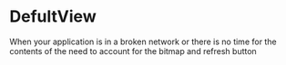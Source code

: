 # DefultView
When your application is in a broken network or there is no time for the contents of the need to account for the bitmap and refresh button
